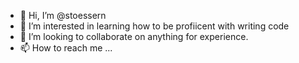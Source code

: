 - 👋 Hi, I’m @stoessern
- 👀 I’m interested in learning how to be profiicent with writing code
- 💞️ I’m looking to collaborate on anything for experience.
- 📫 How to reach me ...

<!---
NikkiNerd10/NikkiNerd10 is a ✨ special ✨ repository because its `README.md` (this file) appears on your GitHub profile.
You can click the Preview link to take a look at your changes.
--->
